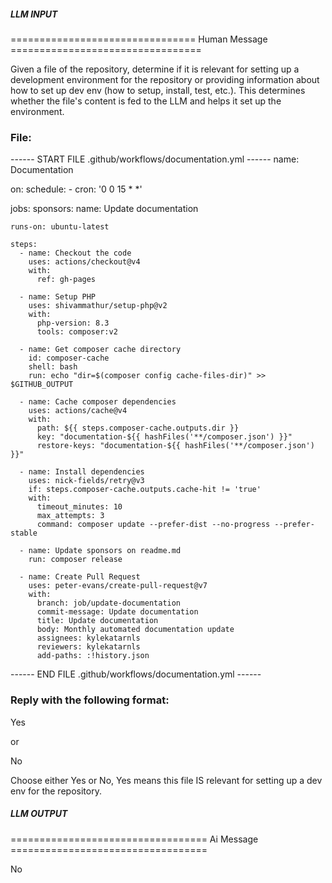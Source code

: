 ##### LLM INPUT #####
================================ Human Message =================================

Given a file of the repository, determine if it is relevant for setting up a development environment for the repository or providing information about how to set up dev env (how to setup, install, test, etc.). This determines whether the file's content is fed to the LLM and helps it set up the environment.

### File:
------ START FILE .github/workflows/documentation.yml ------
name: Documentation

on:
  schedule:
    - cron: '0 0 15 * *'

jobs:
  sponsors:
    name: Update documentation

    runs-on: ubuntu-latest

    steps:
      - name: Checkout the code
        uses: actions/checkout@v4
        with:
          ref: gh-pages

      - name: Setup PHP
        uses: shivammathur/setup-php@v2
        with:
          php-version: 8.3
          tools: composer:v2

      - name: Get composer cache directory
        id: composer-cache
        shell: bash
        run: echo "dir=$(composer config cache-files-dir)" >> $GITHUB_OUTPUT

      - name: Cache composer dependencies
        uses: actions/cache@v4
        with:
          path: ${{ steps.composer-cache.outputs.dir }}
          key: "documentation-${{ hashFiles('**/composer.json') }}"
          restore-keys: "documentation-${{ hashFiles('**/composer.json') }}"

      - name: Install dependencies
        uses: nick-fields/retry@v3
        if: steps.composer-cache.outputs.cache-hit != 'true'
        with:
          timeout_minutes: 10
          max_attempts: 3
          command: composer update --prefer-dist --no-progress --prefer-stable

      - name: Update sponsors on readme.md
        run: composer release

      - name: Create Pull Request
        uses: peter-evans/create-pull-request@v7
        with:
          branch: job/update-documentation
          commit-message: Update documentation
          title: Update documentation
          body: Monthly automated documentation update
          assignees: kylekatarnls
          reviewers: kylekatarnls
          add-paths: :!history.json

------ END FILE .github/workflows/documentation.yml ------

### Reply with the following format:

<rel>Yes</rel>

or

<rel>No</rel>

Choose either Yes or No, Yes means this file IS relevant for setting up a dev env for the repository.

##### LLM OUTPUT #####
================================== Ai Message ==================================

<rel>No</rel>